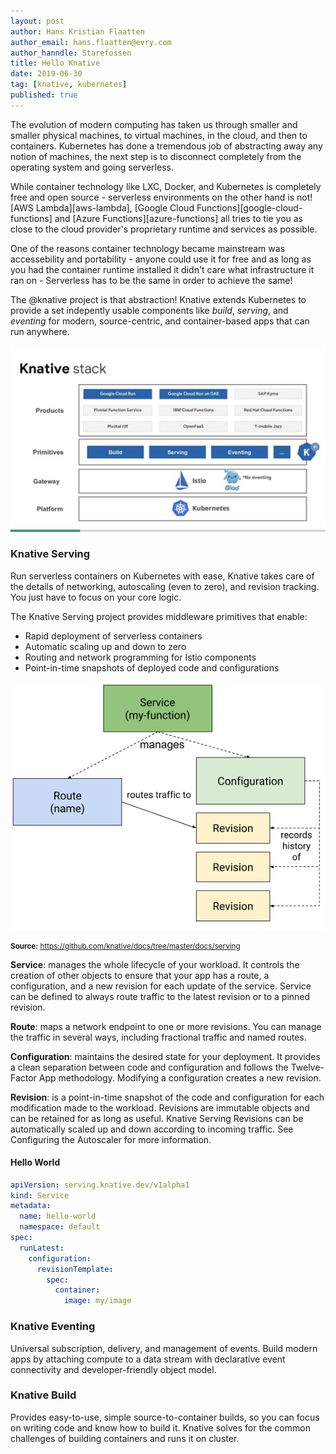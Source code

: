 ```yaml
---
layout: post
author: Hans Kristian Flaatten
author_email: hans.flaatten@evry.com
author_hanndle: Starefossen
title: Hello Knative
date: 2019-06-30
tag: [knative, kubernetes]
published: true
---
```


The evolution of modern computing has taken us through smaller and smaller physical machines, to virtual machines, in the cloud, and then to containers. Kubernetes has done a tremendous job of abstracting away any notion of machines, the next step is to disconnect completely from the operating system and going serverless.

While container technology like LXC, Docker, and Kubernetes is completely free and open source - serverless environments on the other hand is not! [AWS Lambda][aws-lambda], [Google Cloud Functions][google-cloud-functions] and [Azure Functions][azure-functions] all tries to tie you as close to the cloud provider's proprietary runtime and services as possible.

One of the reasons container technology became mainstream was accessebility and portability - anyone could use it for free and as long as you had the container runtime installed it didn't care what infrastructure it ran on - Serverless has to be the same in order to achieve the same! 

The @knative project is that abstraction! Knative extends Kubernetes to provide a set indepently usable components like _build_, _serving_, and _eventing_ for modern, source-centric, and container-based apps that can run anywhere.

![The Knative Stack](/assets/image/2019-06-30-knative-stack.jpeg)

### Knative Serving

Run serverless containers on Kubernetes with ease, Knative takes care of the details of networking, autoscaling (even to zero), and revision tracking. You just have to focus on your core logic.

The Knative Serving project provides middleware primitives that enable:

- Rapid deployment of serverless containers
- Automatic scaling up and down to zero
- Routing and network programming for Istio components
- Point-in-time snapshots of deployed code and configurations

![Knative Serving](https://raw.githubusercontent.com/knative/serving/master/docs/spec/images/object_model.png)

<small>**Source:** https://github.com/knative/docs/tree/master/docs/serving</small>

**Service**: manages the whole lifecycle of your workload. It controls the creation of other objects to ensure that your app has a route, a configuration, and a new revision for each update of the service. Service can be defined to always route traffic to the latest revision or to a pinned revision.

**Route**: maps a network endpoint to one or more revisions. You can manage the traffic in several ways, including fractional traffic and named routes.
 
**Configuration**: maintains the desired state for your deployment. It provides a clean separation between code and configuration and follows the Twelve-Factor App methodology. Modifying a configuration creates a new revision.

**Revision**: is a point-in-time snapshot of the code and configuration for each modification made to the workload. Revisions are immutable objects and can be retained for as long as useful. Knative Serving Revisions can be automatically scaled up and down according to incoming traffic. See Configuring the Autoscaler for more information.

#### Hello World

```yaml
apiVersion: serving.knative.dev/v1alpha1
kind: Service
metadata:
  name: hello-world
  namespace: default
spec:
  runLatest:
    configuration:
      revisionTemplate:
        spec:
          container:
            image: my/image
```

### Knative Eventing

Universal subscription, delivery, and management of events. Build modern apps by attaching compute to a data stream with declarative event connectivity and developer-friendly object model. 

### Knative Build

Provides easy-to-use, simple source-to-container builds, so you can focus on writing code and know how to build it. Knative solves for the common challenges of building containers and runs it on cluster.
